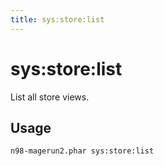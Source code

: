 ```yaml
---
title: sys:store:list
---
```


# sys:store:list

List all store views.

## Usage
```sh
n98-magerun2.phar sys:store:list
```

